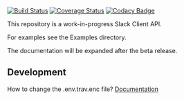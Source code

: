 [![Build Status](https://travis-ci.com/matthijsthoolen/Slacky.svg?branch=master)](https://travis-ci.com/matthijsthoolen/Slacky) [![Coverage Status](https://coveralls.io/repos/github/matthijsthoolen/Slacky/badge.svg?branch=master)](https://coveralls.io/github/matthijsthoolen/Slacky?branch=master) [![Codacy Badge](https://api.codacy.com/project/badge/Grade/26a32938776a4b7f9825680b7a4faff3)](https://www.codacy.com/app/matthijsthoolen/Slacky?utm_source=github.com&amp;utm_medium=referral&amp;utm_content=matthijsthoolen/Slacky&amp;utm_campaign=Badge_Grade)

This repository is a work-in-progress Slack Client API. 

For examples see the Examples directory.

The documentation will be expanded after the beta release.

## Development

How to change the .env.trav.enc file? 
[Documentation](https://github.com/travis-ci/travis.rb#encrypt-file)
